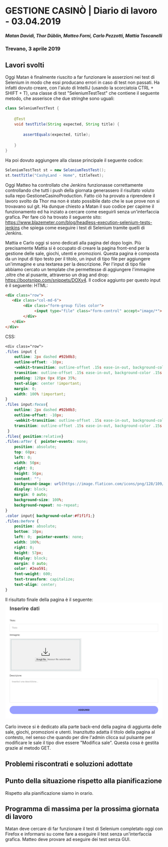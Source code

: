 # GESTIONE CASINÒ | Diario di lavoro - 03.04.2019
##### Matan Davidi, Thor Düblin, Matteo Forni, Carlo Pezzotti, Mattia Toscanelli
### Trevano, 3 aprile 2019

## Lavori svolti
Oggi Matan è finalmente riuscito a far funzionare le asserzioni nei test di Selenium in modo che essi producano errori in caso di test non passati. Ha infatti dovuto creare, con l'aiuto di IntelliJ (usando la scorciatoia CTRL + SHIFT + T), una classe di test "SeleniumTestTest" che contiene il seguente metodo, che asserisce che due stringhe sono uguali:
```java
class SeleniumTestTest {

    @Test
    void testTitle(String expected, String title) {

        assertEquals(expected, title);

    }
}
```

Ha poi dovuto aggiungere alla classe principale il seguente codice:
```java
SeleniumTestTest st = new SeleniumTestTest();
st.testTitle("CashyLand - Home", titleText);
```
Oggi Matteo ha controllato che Jenkins funzionasse correttamente controllando che tutti i push della giornata generassero il risultato voluto sulla repo GestioneCasinoProduction. Fatto ciò ha provato a riprendere il lavoro svolto da Thor ma non è stato possibile dato che le sue prove non si trovavano sul git. Ha dunque chiesto a Matan il suo codice per capirne il funzionamento ed ha inziato a cercare come eseguirli senza un'interfaccia grafica. Per fare ciò ha trovato il seguente sito: https://www.blazemeter.com/blog/headless-execution-selenium-tests-jenkins che spiega come eseguire i test di Selenium tramite quelli di Jenkins.

Mattia e Carlo oggi si sono dedicati alla pagina del dopo login. Più precisamente Mattia si è occupato di creare la pagina front-end per la gestione delle sale, giochi, utenti e promozioni. Questa pagina è composta da un input di tipo testo per il titolo, un input di tipo file per aggiungere un'immagine e una textarea per la descrizione. Per l'input di tipo file abbiamo cercato un template che permettesse di aggiungere l'immagine ,oltre che al pusante, attraverso un drag and drop: https://bootsnipp.com/snippets/DOXy4. Il codice aggiunto per questo input è il seguente:
HTML:
```html
<div class="row">
   <div class="col-md-6">
        <div class="form-group files color">
             <input type="file" class="form-control" accept="image/*">
        </div>
   </div>
</div>
```
CSS:
```css
<div class="row">
.files input {
    outline: 2px dashed #92b0b3;
    outline-offset: -10px;
    -webkit-transition: outline-offset .15s ease-in-out, background-color .15s linear;
    transition: outline-offset .15s ease-in-out, background-color .15s linear;
    padding: 120px 0px 85px 35%;
    text-align: center !important;
    margin: 0;
    width: 100% !important;
}
.files input:focus{
    outline: 2px dashed #92b0b3;  
    outline-offset: -10px;
    -webkit-transition: outline-offset .15s ease-in-out, background-color .15s linear;
    transition: outline-offset .15s ease-in-out, background-color .15s linear; border:1px solid #92b0b3;
 }
.files{ position:relative}
.files:after {  pointer-events: none;
    position: absolute;
    top: 60px;
    left: 0;
    width: 50px;
    right: 0;
    height: 56px;
    content: "";
    background-image: url(https://image.flaticon.com/icons/png/128/109/109612.png);
    display: block;
    margin: 0 auto;
    background-size: 100%;
    background-repeat: no-repeat;
}
.color input{ background-color:#f1f1f1;}
.files:before {
    position: absolute;
    bottom: 10px;
    left: 0;  pointer-events: none;
    width: 100%;
    right: 0;
    height: 57px;
    display: block;
    margin: 0 auto;
    color: #2ea591;
    font-weight: 600;
    text-transform: capitalize;
    text-align: center;
}
```

Il risultato finale della pagina è il seguente:
![Error cp](../media/addForm.PNG)

Carlo invece si è dedicato alla parte back-end della pagina di aggiunta delle sale, giochi, promozioni e utenti. Inanzitutto adatta il titolo della pagina al contesto, nel senso che quando per dire l'admin clicca sul pulsante per modificare le sale il tipo dive essere "Modifica sale". Questa cosa è gestita grazie al metodo GET.


##  Problemi riscontrati e soluzioni adottate


##  Punto della situazione rispetto alla pianificazione
Rispetto alla pianificazione siamo in orario.

## Programma di massima per la prossima giornata di lavoro
Matan deve cercare di far funzionare il test di Selenium completato oggi con Firefox e informarsi su come fare a eseguire il test senza un'interfaccia grafica.
Matteo deve provare ad eseguire dei test senza GUI.

